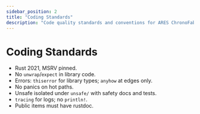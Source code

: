 ```yaml
---
sidebar_position: 2
title: "Coding Standards"
description: "Code quality standards and conventions for ARES ChronoFabric development"
---
```


# Coding Standards

- Rust 2021, MSRV pinned.
- No `unwrap`/`expect` in library code.
- Errors: `thiserror` for library types; `anyhow` at edges only.
- No panics on hot paths.
- Unsafe isolated under `unsafe/` with safety docs and tests.
- `tracing` for logs; no `println!`.
- Public items must have rustdoc.
